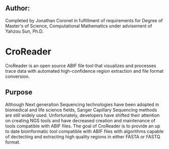 ## Author:

Completed by Jonathan Coronel in fulfillment of requirements for Degree of Master's of Science, Computational Mathematics under advisement of Yahzou Sun, Ph.D.    


# CroReader
CroReader is an open source ABIF file tool that visualizes and processes trace data with automated high-confidence region extraction and file format conversion.

## Purpose
Although Next generation Sequencing technologies have been adopted in biomedical and life science fields, Sanger Capillary Sequencing methods are still widely used. Unfortunately, developers have shifted their attention on creating NGS tools and have decreased creation and maintenance of tools compatible with ABIF files. The goal of CroReader is to provide an up to date bioinformatic tool compatible with ABIF files with algorithms capable of dectecting and extracting high quality regions in either FASTA or FASTQ format. 

